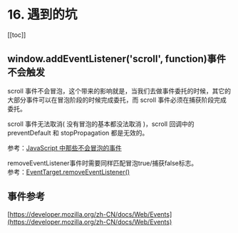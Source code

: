 # 16. 遇到的坑
[[toc]]

## window.addEventListener('scroll', function)事件不会触发
scroll 事件不会冒泡，这个带来的影响就是，当我们去做事件委托的时候，其它的大部分事件可以在冒泡阶段的时候完成委托，而 scroll 事件必须在捕获阶段完成委托。

scroll 事件无法取消( 没有冒泡的基本都没法取消 )，scroll 回调中的 preventDefault 和 stopPropagation 都是无效的。</br>

参考：[JavaScript 中那些不会冒泡的事件](https://zhuanlan.zhihu.com/p/164844013)

removeEventListener事件时需要同样匹配冒泡true/捕获false标志。</br>
参考：[EventTarget.removeEventListener()](https://developer.mozilla.org/zh-CN/docs/Web/API/EventTarget/removeEventListener#%E5%8C%B9%E9%85%8D%E8%A6%81%E5%88%A0%E9%99%A4%E7%9A%84%E4%BA%8B%E4%BB%B6%E7%9B%91%E5%90%AC%E5%99%A8)

## 事件参考
[https://developer.mozilla.org/zh-CN/docs/Web/Events](https://developer.mozilla.org/zh-CN/docs/Web/Events)